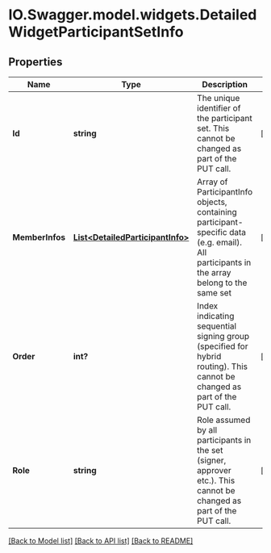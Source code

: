 # IO.Swagger.model.widgets.DetailedWidgetParticipantSetInfo
## Properties

Name | Type | Description | Notes
------------ | ------------- | ------------- | -------------
**Id** | **string** | The unique identifier of the participant set. This cannot be changed as part of the PUT call. | [optional] 
**MemberInfos** | [**List&lt;DetailedParticipantInfo&gt;**](DetailedParticipantInfo.md) | Array of ParticipantInfo objects, containing participant-specific data (e.g. email). All participants in the array belong to the same set | [optional] 
**Order** | **int?** | Index indicating sequential signing group (specified for hybrid routing). This cannot be changed as part of the PUT call. | [optional] 
**Role** | **string** | Role assumed by all participants in the set (signer, approver etc.). This cannot be changed as part of the PUT call. | [optional] 

[[Back to Model list]](../README.md#documentation-for-models) [[Back to API list]](../README.md#documentation-for-api-endpoints) [[Back to README]](../README.md)

